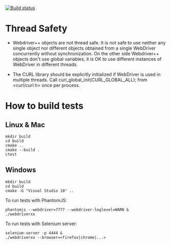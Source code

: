 [![Build status](https://secure.travis-ci.org/sekogan/sandbox.png)](http://travis-ci.org/sekogan/sandbox)

# Thread Safety #

- Webdriver++ objects are not thread safe. It is not safe to use
neither any single object nor different objects obtained from a single WebDriver
concurrently without synchronization. On the other side Webdriver++ objects
don't use global variables, it is OK to use different instances of WebDriver
in different threads.

- The CURL library should be explicitly initialized if WebDriver is used in
multiple threads. Call curl_global_init(CURL_GLOBAL_ALL); from \<curl/curl.h\>
once per process.

# How to build tests #

## Linux & Mac ##

    mkdir build
    cd build
    cmake ..
    cmake --build .
    ctest

## Windows ##

    mkdir build
    cd build
    cmake -G "Visual Studio 10" ..

To run tests with PhantomJS:

    phantomjs --webdriver=7777 --webdriver-loglevel=WARN &
    ./webdriverxx

To run tests with Selenium server:

    selenium-server -p 4444 &
    ./webdriverxx --browser=<firefox|chrome|...>




